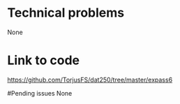 # Technical problems
None

# Link to code
https://github.com/TorjusFS/dat250/tree/master/expass6

#Pending issues
None
